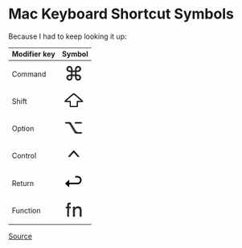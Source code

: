 # Mac Keyboard Shortcut Symbols

Because I had to keep looking it up:

| Modifier key | Symbol                                              |
|--------------|-----------------------------------------------------|
| Command      | ![command symbol](./resources/command-symbol.png)   |
| Shift        | ![shift symbol](./resources/shift-symbol.png)       |
| Option       | ![option symbol](./resources/option-symbol.png)     |
| Control      | ![control symbol](./resources/control-symbol.png)   |
| Return       | ![return symbol](./resources/return-symbol.png)     |
| Function     | ![function symbol](./resources/function-symbol.png) |


[Source](https://support.apple.com/guide/numbers/keyboard-shortcut-symbols-tan6f3e4ba25/mac)
